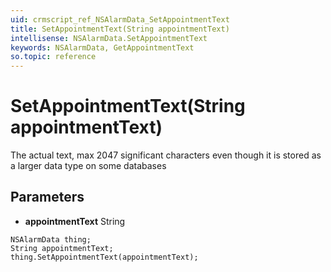 ```yaml
---
uid: crmscript_ref_NSAlarmData_SetAppointmentText
title: SetAppointmentText(String appointmentText)
intellisense: NSAlarmData.SetAppointmentText
keywords: NSAlarmData, GetAppointmentText
so.topic: reference
---
```


# SetAppointmentText(String appointmentText)

The actual text, max 2047 significant characters even though it is stored as a larger data type on some databases

## Parameters

* **appointmentText** String

```crmscript
NSAlarmData thing;
String appointmentText;
thing.SetAppointmentText(appointmentText);
```

